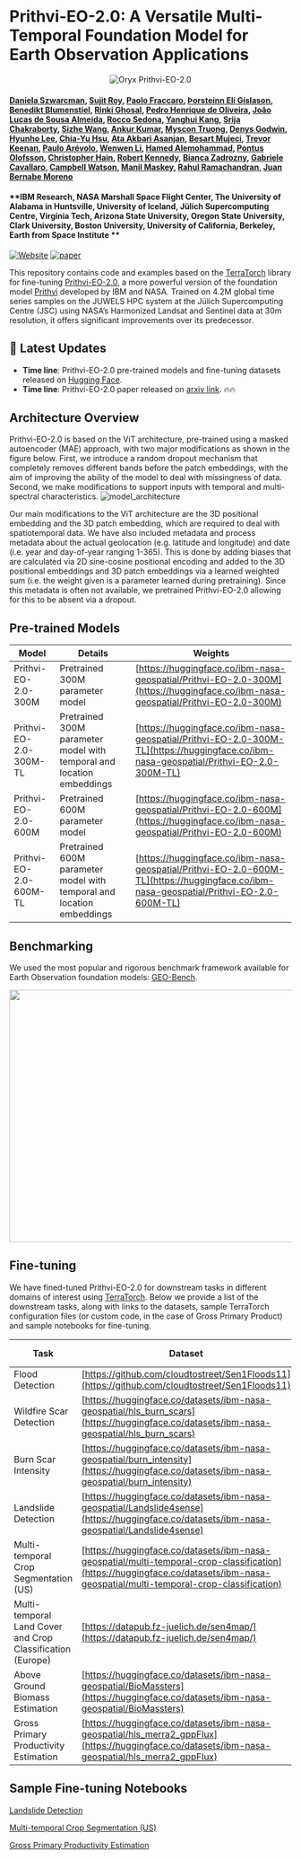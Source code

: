# Prithvi-EO-2.0: A Versatile Multi-Temporal Foundation Model for Earth Observation Applications
<p align="center">
    <img src="https://i.imgur.com/waxVImv.png" alt="Oryx Prithvi-EO-2.0">
</p>

#### [Daniela Szwarcman](https://www.linkedin.com/in/daniela-szwarcman-60b55876/), [Sujit Roy](https://www.linkedin.com/in/sujit-roy01/), [Paolo Fraccaro](https://www.linkedin.com/in/paolo-fraccaro-3b85371b/?originalSubdomain=uk), [Þorsteinn Elí Gíslason](https://www.linkedin.com/in/%C3%BEorsteinn-el%C3%AD-g%C3%ADslason-a6ab951a9), [Benedikt Blumenstiel](https://www.linkedin.com/in/blumenstiel/), [Rinki Ghosal](https://www.linkedin.com/in/rinki-ghosal-5b2a41106/), [Pedro Henrique de Oliveira](https://www.linkedin.com/in/pedro-henrique-conrado-ferreira-de-oliveira-420377220/), [João Lucas de Sousa Almeida](https://www.linkedin.com/in/jo%C3%A3o-lucas-de-sousa-almeida-a08b9255/), [Rocco Sedona](https://www.linkedin.com/in/rocco-sedona-79812749/), [Yanghui Kang](https://www.linkedin.com/in/yanghui-kang-797aa33a/), [Srija Chakraborty](https://www.linkedin.com/in/chakrabortysrija/), [Sizhe Wang](https://scholar.google.com/citations?user=bucEAU0AAAAJ&hl=en), [Ankur Kumar](https://www.linkedin.com/in/ankurk017/), [Myscon Truong](https://www.linkedin.com/in/myscon-truong/), [Denys Godwin](https://www.linkedin.com/in/denys-godwin-43a49188/), [Hyunho Lee](https://scholar.google.com/citations?user=oOwJeyQAAAAJ), [Chia-Yu Hsu](https://www.linkedin.com/in/chiayu-hsu/), [Ata Akbari Asanjan](https://www.linkedin.com/in/ataakbariasanjan/), [Besart Mujeci](https://www.linkedin.com/in/besart/), [Trevor Keenan](https://www.linkedin.com/in/trevor-keenan/), [Paulo Arévolo](https://scholar.google.com/citations?user=AwYBme4AAAAJ&hl=en), [Wenwen Li](https://www.linkedin.com/in/wenwenli/), [Hamed Alemohammad](https://www.linkedin.com/in/hamedalemo/), [Pontus Olofsson](https://www.linkedin.com/in/pontus-olofsson-057701255/), [Christopher Hain](https://www.linkedin.com/in/christopher-hain-5b465917b/), [Robert Kennedy](https://scholar.google.com/citations?user=I-2_GUcAAAAJ&hl=en), [Bianca Zadrozny](https://www.linkedin.com/in/biancazadrozny/), [Gabriele Cavallaro](https://www.linkedin.com/in/dr-gabriele-cavallaro/), [Campbell Watson](https://www.linkedin.com/in/campbell-watson-819101100/), [Manil Maskey](https://www.linkedin.com/in/manilmaskey/), [Rahul Ramachandran](https://www.linkedin.com/in/rramachandran05/), [Juan Bernabe Moreno](https://www.linkedin.com/in/bernabemoreno/)  

#### **IBM Research, NASA Marshall Space Flight Center, The University of Alabama in Huntsville, University of Iceland, Jülich Supercomputing Centre, Virginia Tech, Arizona State University, Oregon State University, Clark University, Boston University, University of California, Berkeley, Earth from Space Institute **

[![Website](https://img.shields.io/badge/Project-Website-87CEEB)](https://huggingface.co/ibm-nasa-geospatial)
[![paper](https://img.shields.io/badge/arXiv-Paper-<COLOR>.svg)]()

This repository contains code and examples based on the [TerraTorch](https://github.com/IBM/terratorch) library for fine-tuning [Prithvi-EO-2.0](https://huggingface.co/spaces/ibm-nasa-geospatial/Prithvi-EO-2.0-Demo), a more powerful version of the foundation model [Prithvi](https://huggingface.co/ibm-nasa-geospatial/Prithvi-100M) developed by IBM and NASA. Trained on 4.2M global time series samples on the JUWELS HPC system at the Jülich Supercomputing Centre (JSC) using NASA’s Harmonized Landsat and Sentinel data at 30m resolution, it offers significant improvements over its predecessor. 

## 📢 Latest Updates

- **Time line**: Prithvi-EO-2.0 pre-trained models and fine-tuning datasets released on [Hugging Face](https://huggingface.co/ibm-nasa-geospatial). 
- **Time line**: Prithvi-EO-2.0 paper released on [arxiv link](). 🔥🔥

## Architecture Overview

Prithvi-EO-2.0 is based on the ViT architecture, pre-trained using a masked autoencoder (MAE) approach, with two major modifications as shown in the figure below. First, we introduce a random dropout mechanism that completely removes different bands before the patch embeddings, with the aim of improving the ability of the model to deal with missingness of data. Second, we make modifications to support inputs with temporal and multi-spectral characteristics. 
![model_architecture](https://github.com/user-attachments/assets/d9d52807-f7ca-48bc-b010-e5178f790155)

Our main modifications to the ViT architecture are the 3D positional embedding and the 3D patch embedding, which are required to deal with spatiotemporal data. We have also included metadata and process metadata about the actual geolocation (e.g. latitude and longitude) and date (i.e. year and day-of-year ranging 1-365). This is done by adding biases that are calculated via 2D sine-cosine positional encoding and added to the 3D positional embeddings and 3D patch embeddings via a learned weighted sum (i.e. the weight given is a parameter learned during pretraining). Since this metadata is often not available, we pretrained Prithvi-EO-2.0 allowing for this to be absent via a dropout.

## Pre-trained Models

| Model | Details | Weights |
| ------------- | ------------- | ------------- |
|Prithvi-EO-2.0-300M   | Pretrained 300M parameter model  | [https://huggingface.co/ibm-nasa-geospatial/Prithvi-EO-2.0-300M](https://huggingface.co/ibm-nasa-geospatial/Prithvi-EO-2.0-300M)  |
|Prithvi-EO-2.0-300M-TL   | Pretrained 300M parameter model with temporal and location embeddings | [https://huggingface.co/ibm-nasa-geospatial/Prithvi-EO-2.0-300M-TL](https://huggingface.co/ibm-nasa-geospatial/Prithvi-EO-2.0-300M-TL)  |
|Prithvi-EO-2.0-600M   | Pretrained 600M parameter model  | [https://huggingface.co/ibm-nasa-geospatial/Prithvi-EO-2.0-600M](https://huggingface.co/ibm-nasa-geospatial/Prithvi-EO-2.0-600M) |
|Prithvi-EO-2.0-600M-TL   | Pretrained 600M parameter model with temporal and location embeddings | [https://huggingface.co/ibm-nasa-geospatial/Prithvi-EO-2.0-600M-TL](https://huggingface.co/ibm-nasa-geospatial/Prithvi-EO-2.0-600M-TL)   |


## Benchmarking

We used the most popular and rigorous benchmark framework available for Earth Observation foundation models: [GEO-Bench](https://github.com/ServiceNow/geo-bench). 

<img src="https://github.com/user-attachments/assets/fc976298-dffb-45ed-906e-b561c89ead65" width="750" height="450">


## Fine-tuning

We have fined-tuned Prithvi-EO-2.0 for downstream tasks in different domains of interest using [TerraTorch](github.com/IBM/terratorch). Below we provide a list of the downstream tasks, along with links to the datasets, sample TerraTorch configuration files (or custom code, in the case of Gross Primary Product) and sample notebooks for fine-tuning.

| Task | Dataset | TerraTorch Config/Code | 
| ------------- | ------------- | ------------- |
|Flood Detection|[https://github.com/cloudtostreet/Sen1Floods11](https://github.com/cloudtostreet/Sen1Floods11)| | 
|Wildfire Scar Detection| [https://huggingface.co/datasets/ibm-nasa-geospatial/hls_burn_scars](https://huggingface.co/datasets/ibm-nasa-geospatial/hls_burn_scars)| | 
|Burn Scar Intensity| [https://huggingface.co/datasets/ibm-nasa-geospatial/burn_intensity](https://huggingface.co/datasets/ibm-nasa-geospatial/burn_intensity)|[test_burnintensity.yaml](https://github.com/NASA-IMPACT/Prithvi-EO-2.0/blob/main/test_burnintensity.yaml)| 
|Landslide Detection|[https://huggingface.co/datasets/ibm-nasa-geospatial/Landslide4sense](https://huggingface.co/datasets/ibm-nasa-geospatial/Landslide4sense) | [test_landslide.yaml](https://github.com/NASA-IMPACT/Prithvi-EO-2.0/blob/main/test_landslide.yaml)|
|Multi-temporal Crop Segmentation (US)| [https://huggingface.co/datasets/ibm-nasa-geospatial/multi-temporal-crop-classification](https://huggingface.co/datasets/ibm-nasa-geospatial/multi-temporal-crop-classification)| 
|Multi-temporal Land Cover and Crop Classification (Europe)|[https://datapub.fz-juelich.de/sen4map/](https://datapub.fz-juelich.de/sen4map/) | [sen4map_land-cover.yaml](https://github.com/NASA-IMPACT/Prithvi-EO-2.0/blob/main/sen4map_land-cover.yaml)  [sen4map_crops.yaml](https://github.com/NASA-IMPACT/Prithvi-EO-2.0/blob/main/sen4map_crops.yaml)
|Above Ground Biomass Estimation| [https://huggingface.co/datasets/ibm-nasa-geospatial/BioMassters](https://huggingface.co/datasets/ibm-nasa-geospatial/BioMassters)|[test_biomassters.yaml](https://github.com/NASA-IMPACT/Prithvi-EO-2.0/blob/main/test_biomassters.yaml) |
|Gross Primary Productivity Estimation|[https://huggingface.co/datasets/ibm-nasa-geospatial/hls_merra2_gppFlux](https://huggingface.co/datasets/ibm-nasa-geospatial/hls_merra2_gppFlux)| 

## Sample Fine-tuning Notebooks

[Landslide Detection](https://github.com/NASA-IMPACT/Prithvi-EO-2.0/blob/main/examples/example_landslide4sense.ipynb) 

[Multi-temporal Crop Segmentation (US)](https://github.com/NASA-IMPACT/Prithvi-EO-2.0/blob/main/examples/example_multitemporalcrop.ipynb)

[Gross Primary Productivity Estimation](https://github.com/NASA-IMPACT/Prithvi-EO-2.0/blob/refactory/examples/carbon_flux/main_flux_finetune_baselines_trainer.ipynb)
